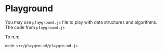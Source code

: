 # Playground

You may use `playground.js` file to play with data
structures and algorithms. The code from `playground.js` 

To run:

```
node src/playground/playground.js
```
